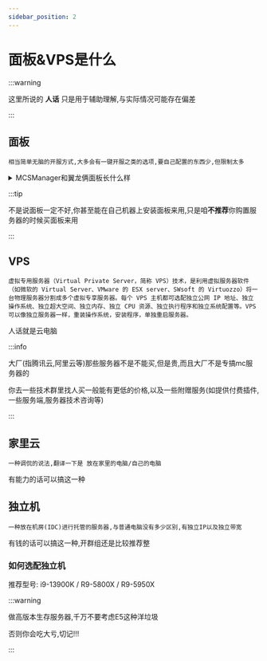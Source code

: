 ```yaml
---
sidebar_position: 2
---
```


# 面板&VPS是什么

:::warning

这里所说的 **人话** 只是用于辅助理解,与实际情况可能存在偏差

:::

## 面板

```
相当简单无脑的开服方式,大多会有一键开服之类的选项,要自己配置的东西少,但限制太多
```
<details>
<summary>MCSManager和翼龙俩面板长什么样</summary>

**MCSManager**

![](_images/mcsm.png)

**翼龙**

![](_images/翼龙面板.png)

</details>

:::tip

不是说面板一定不好,你甚至能在自己机器上安装面板来用,只是咱**不推荐**你购置服务器的时候买面板来用

:::

## VPS

```
虚拟专用服务器（Virtual Private Server，简称 VPS）技术，是利用虚拟服务器软件（如微软的 Virtual Server、VMware 的 ESX server、SWsoft 的 Virtuozzo）将一台物理服务器分割成多个虚拟专享服务器。每个 VPS 主机都可选配独立公网 IP 地址、独立操作系统、独立超大空间、独立内存、独立 CPU 资源、独立执行程序和独立系统配置等。VPS 可以像独立服务器一样，重装操作系统，安装程序，单独重启服务器。
```

人话就是云电脑

:::info

大厂(指腾讯云,阿里云等)那些服务器不是不能买,但是贵,而且大厂不是专搞mc服务器的

你去一些技术群里找人买一般能有更低的价格,以及一些附赠服务(如提供付费插件,一些服务端,服务器技术咨询等)

:::

## 家里云

```
一种调侃的说法,翻译一下是 放在家里的电脑/自己的电脑
```

有能力的话可以搞这一种

## 独立机

```
一种放在机房(IDC)进行托管的服务器,与普通电脑没有多少区别,有独立IP以及独立带宽
```

有钱的话可以搞这一种,开群组还是比较推荐整  

### 如何选配独立机

推荐型号: i9-13900K / R9-5800X / R9-5950X  

:::warning

做高版本生存服务器,千万不要考虑E5这种洋垃圾

否则你会吃大亏,切记!!!

:::
